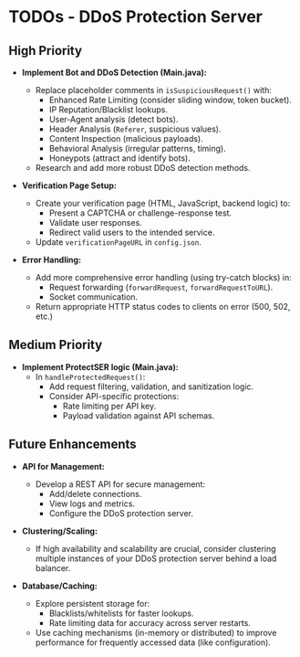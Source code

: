 # TODOs - DDoS Protection Server

## High Priority

- **Implement Bot and DDoS Detection (Main.java):**
    - Replace placeholder comments in `isSuspiciousRequest()` with:
        - Enhanced Rate Limiting (consider sliding window, token bucket).
        - IP Reputation/Blacklist lookups. 
        - User-Agent analysis (detect bots).
        - Header Analysis (`Referer`, suspicious values).
        - Content Inspection (malicious payloads).
        - Behavioral Analysis (irregular patterns, timing).
        - Honeypots (attract and identify bots).
    - Research and add more robust DDoS detection methods. 

- **Verification Page Setup:**
    - Create your verification page (HTML, JavaScript, backend logic) to:
        - Present a CAPTCHA or challenge-response test.
        - Validate user responses.
        - Redirect valid users to the intended service.
    - Update `verificationPageURL` in `config.json`.

- **Error Handling:**
    - Add more comprehensive error handling (using try-catch blocks) in:
        - Request forwarding (`forwardRequest`, `forwardRequestToURL`).
        - Socket communication. 
    - Return appropriate HTTP status codes to clients on error (500, 502, etc.)

## Medium Priority

- **Implement ProtectSER logic (Main.java):**
    - In `handleProtectedRequest()`: 
        - Add request filtering, validation, and sanitization logic.
        - Consider API-specific protections:
            - Rate limiting per API key.
            - Payload validation against API schemas.

## Future Enhancements

- **API for Management:**
    - Develop a REST API for secure management: 
        - Add/delete connections.
        - View logs and metrics.
        - Configure the DDoS protection server.

- **Clustering/Scaling:**
    - If high availability and scalability are crucial, consider clustering multiple instances 
      of your DDoS protection server behind a load balancer.

- **Database/Caching:**
    - Explore persistent storage for:
        - Blacklists/whitelists for faster lookups.
        - Rate limiting data for accuracy across server restarts.
    - Use caching mechanisms (in-memory or distributed) to improve performance for 
      frequently accessed data (like configuration). 